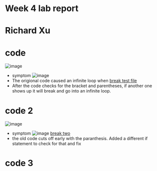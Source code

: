 # Week 4 lab report
# Richard Xu


# code
![image](https://user-images.githubusercontent.com/97650817/151886883-89f60ab1-d69d-47a9-8ed6-aa4c73e2c415.png)
* symptom
![image](https://user-images.githubusercontent.com/97650817/151886935-4cfa5793-f30a-43eb-9719-1103fe686106.png)
* The origional code caused an infinite loop when 
[break test file](https://github.com/rdxu1688/markdown-parse-main-RX/blob/main/break.md)
* After the code checks for the bracket and parentheses, if another one shows up it will break and go into an infinite loop. 




# code 2
![image](https://user-images.githubusercontent.com/97650817/151891108-175569e3-17c1-4192-8927-23742633eddd.png)
* symptom
![image](https://user-images.githubusercontent.com/97650817/157571797-fc1ddd06-5ec0-47cf-8042-034a6c624d91.png)
[break two](https://github.com/rdxu1688/markdown-parse-main-RX/blob/main/breaktwo.md)
* the old code cuts off early with the paranthesis. Added a different if statement to check for that and fix 


# code 3


